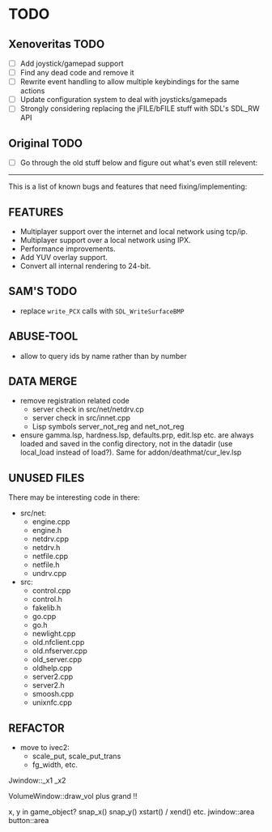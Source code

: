 # TODO

## Xenoveritas TODO

- [ ] Add joystick/gamepad support
- [ ] Find any dead code and remove it
- [ ] Rewrite event handling to allow multiple keybindings for the same actions
- [ ] Update configuration system to deal with joysticks/gamepads
- [ ] Strongly considering replacing the jFILE/bFILE stuff with SDL's SDL_RW API

## Original TODO

- [ ] Go through the old stuff below and figure out what's even still relevent:

----

This is a list of known bugs and features that need fixing/implementing:

FEATURES
--------
- Multiplayer support over the internet and local network using tcp/ip.
- Multiplayer support over a local network using IPX.
- Performance improvements.
- Add YUV overlay support.
- Convert all internal rendering to 24-bit.

SAM'S TODO
----------
 - replace `write_PCX` calls with `SDL_WriteSurfaceBMP`

ABUSE-TOOL
----------
 - allow to query ids by name rather than by number

DATA MERGE
----------
 - remove registration related code
   - server check in src/net/netdrv.cp
   - server check in src/innet.cpp
   - Lisp symbols server_not_reg and net_not_reg
 - ensure gamma.lsp, hardness.lsp, defaults.prp, edit.lsp etc. are always
   loaded and saved in the config directory, not in the datadir (use
   local_load instead of load?). Same for addon/deathmat/cur_lev.lsp

UNUSED FILES
------------
There may be interesting code in there:
 - src/net:
   - engine.cpp
   - engine.h
   - netdrv.cpp
   - netdrv.h
   - netfile.cpp
   - netfile.h
   - undrv.cpp
 - src:
   - control.cpp
   - control.h
   - fakelib.h
   - go.cpp
   - go.h
   - newlight.cpp
   - old.nfclient.cpp
   - old.nfserver.cpp
   - old_server.cpp
   - oldhelp.cpp
   - server2.cpp
   - server2.h
   - smoosh.cpp
   - unixnfc.cpp

REFACTOR
--------
- move to ivec2:
  - scale_put, scale_put_trans
  - fg_width, etc.

Jwindow::_x1 _x2

VolumeWindow::draw_vol plus grand !!

x, y in game_object?
snap_x() snap_y()
xstart() / xend() etc.
jwindow::area
button::area

